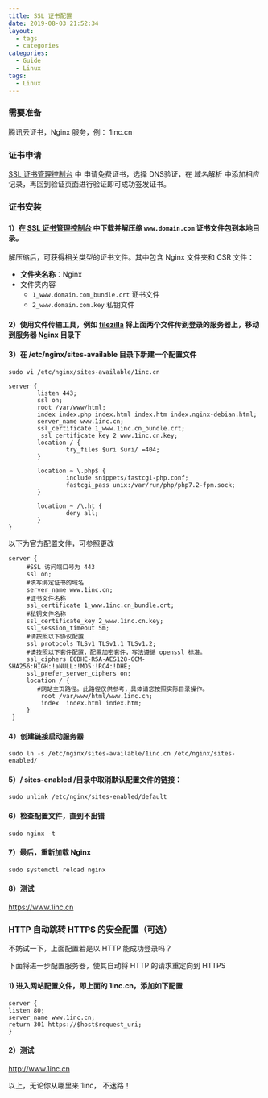 ```yaml
---
title: SSL 证书配置
date: 2019-08-03 21:52:34
layout: 
  - tags
  - categories
categories:
  - Guide
  - Linux
tags:
  - Linux
---
```


### 需要准备

   腾讯云证书，Nginx 服务，例： 1inc.cn

### 证书申请

 [SSL 证书管理控制台](https://console.cloud.tencent.com/ssl) 中 申请免费证书，选择 DNS验证，在 域名解析 中添加相应记录，再回到验证页面进行验证即可成功签发证书。

### 证书安装

#### 1）在 [SSL 证书管理控制台](https://console.cloud.tencent.com/ssl) 中下载并解压缩 `www.domain.com` 证书文件包到本地目录。

解压缩后，可获得相关类型的证书文件。其中包含 Nginx 文件夹和 CSR 文件：

- **文件夹名称**：Nginx
- 文件夹内容
  - `1_www.domain.com_bundle.crt` 证书文件
  - `2_www.domain.com.key` 私钥文件

#### 2）使用文件传输工具，例如 [filezilla](https://filezilla-project.org/download.php?platform=osx) 将上面两个文件传到登录的服务器上，移动到服务器 Nginx 目录下

#### 3）在 /etc/nginx/sites-available 目录下新建一个配置文件

```shell
sudo vi /etc/nginx/sites-available/1inc.cn
```

```shell
server {
        listen 443;
        ssl on;
        root /var/www/html;
        index index.php index.html index.htm index.nginx-debian.html;
        server_name www.1inc.cn;
        ssl_certificate 1_www.1inc.cn_bundle.crt;
         ssl_certificate_key 2_www.1inc.cn.key; 
        location / {
                try_files $uri $uri/ =404;
        }

        location ~ \.php$ {
                include snippets/fastcgi-php.conf;
                fastcgi_pass unix:/var/run/php/php7.2-fpm.sock;
        }

        location ~ /\.ht {
                deny all;
        }
}
```



以下为官方配置文件，可参照更改

```shell
server {
     #SSL 访问端口号为 443
     ssl on; 
     #填写绑定证书的域名
     server_name www.1inc.cn; 
     #证书文件名称
     ssl_certificate 1_www.1inc.cn_bundle.crt; 
     #私钥文件名称
     ssl_certificate_key 2_www.1inc.cn.key; 
     ssl_session_timeout 5m;
     #请按照以下协议配置
     ssl_protocols TLSv1 TLSv1.1 TLSv1.2; 
     #请按照以下套件配置，配置加密套件，写法遵循 openssl 标准。
     ssl_ciphers ECDHE-RSA-AES128-GCM-SHA256:HIGH:!aNULL:!MD5:!RC4:!DHE; 
     ssl_prefer_server_ciphers on;
     location / {
        #网站主页路径。此路径仅供参考，具体请您按照实际目录操作。
         root /var/www/html/www.1inc.cn; 
         index  index.html index.htm;
     }
 }
```

#### 4）创建链接启动服务器

```shell
sudo ln -s /etc/nginx/sites-available/1inc.cn /etc/nginx/sites-enabled/
```

#### 5）/ sites-enabled /目录中取消默认配置文件的链接：

```shell
sudo unlink /etc/nginx/sites-enabled/default
```

#### 6）检查配置文件，直到不出错

```shell
sudo nginx -t
```



#### 7）最后，重新加载 Nginx 

```shell
sudo systemctl reload nginx
```

#### 8）测试

https://www.1inc.cn



### HTTP 自动跳转 HTTPS 的安全配置（可选）

不妨试一下，上面配置若是以 HTTP 能成功登录吗？

下面将进一步配置服务器，使其自动将 HTTP 的请求重定向到 HTTPS

#### 1) 进入网站配置文件，即上面的 1inc.cn，添加如下配置

```shell
server {
listen 80;
server_name www.1inc.cn; 
return 301 https://$host$request_uri; 
}
```

#### 2）测试

http://www.1inc.cn

以上，无论你从哪里来 1inc， 不迷路！
